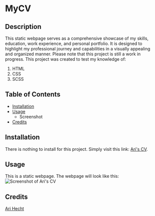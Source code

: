 # MyCV

## Description 
This static webpage serves as a comprehensive showcase of my skills, education, work experience, and personal portfolio. It is designed to highlight my professional journey and capabilities in a visually appealing and organized manner. Please note that this project is still a work in progress.
This project was created to test my knowledge of:
1. HTML
1. CSS
1. SCSS

## Table of Contents
* [Installation](#installation)
* [Usage](#usage)
  * Screenshot
* [Credits](#credits)

## Installation
There is nothing to install for this project. Simply visit this link: [Ari's CV](https://arihecht.github.io/MyCV/).

## Usage
This is a static webpage. The webpage will look like this: ![Screenshot of Ari's CV](https://i.imgur.com/rvf9u8Z.png)

## Credits
[Ari Hecht](https://github.com/Arihecht)

